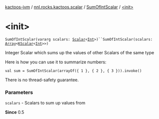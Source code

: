 [kactoos-jvm](../../index.md) / [nnl.rocks.kactoos.scalar](../index.md) / [SumOfIntScalar](index.md) / [&lt;init&gt;](./-init-.md)

# &lt;init&gt;

`SumOfIntScalar(vararg scalars: `[`Scalar`](../../nnl.rocks.kactoos/-scalar/index.md)`<`[`Int`](https://kotlinlang.org/api/latest/jvm/stdlib/kotlin/-int/index.html)`>)``SumOfIntScalar(scalars: `[`Array`](https://kotlinlang.org/api/latest/jvm/stdlib/kotlin/-array/index.html)`<`[`KScalar`](../../nnl.rocks.kactoos/-k-scalar.md)`<`[`Int`](https://kotlinlang.org/api/latest/jvm/stdlib/kotlin/-int/index.html)`>>)`

Integer Scalar which sums up the values of other Scalars of the same type

Here is how you can use it to summarize numbers:

`val sum = SumOfIntScalar(arrayOf({ 1 }, { 2 }, { 3 })).invoke()`

There is no thread-safety guarantee.

### Parameters

`scalars` - Scalars to sum up values from

**Since**
0.5

